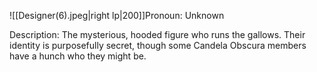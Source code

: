 ![[Designer(6).jpeg|right lp|200]]Pronoun: Unknown

Description: The mysterious, hooded figure who runs the gallows. Their identity is purposefully secret, though some Candela Obscura members have a hunch who they might be.